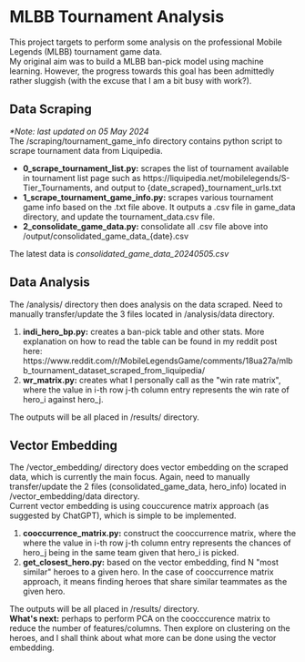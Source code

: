 # MLBB Tournament Analysis 
This project targets to perform some analysis on the professional Mobile Legends (MLBB) tournament game data. <br>
My original aim was to build a MLBB ban-pick model using machine learning. However, the progress towards this goal has been admittedly rather sluggish (with the excuse that I am a bit busy with work?).

## Data Scraping 
<p>
  <i>*Note: last updated on 05 May 2024</i> <br>
  The /scraping/tournament_game_info directory contains python script to scrape tournament data from Liquipedia. <br>
  <ul>
    <li>
      <b>0_scrape_tournament_list.py:</b> scrapes the list of tournament available in tournament list page such as https://liquipedia.net/mobilelegends/S-Tier_Tournaments, and output to {date_scraped}_tournament_urls.txt
    </li>
    <li>
      <b>1_scrape_tournament_game_info.py:</b> scrapes various tournament game info based on the .txt file above. It outputs a .csv file in game_data directory, and update the tournament_data.csv file.
    </li>
    <li>
      <b>2_consolidate_game_data.py:</b> consolidate all .csv file above into /output/consolidated_game_data_{date}.csv
    </li>
  </ul>
  The latest data is <i>consolidated_game_data_20240505.csv</i>
</p>

## Data Analysis
<p>
  The /analysis/ directory then does analysis on the data scraped. Need to manually transfer/update the 3 files located in /analysis/data directory. <br>
  <ol>
    <li>
      <b>indi_hero_bp.py:</b> creates a ban-pick table and other stats. More explanation on how to read the table can be found in my reddit post here: 
      https://www.reddit.com/r/MobileLegendsGame/comments/18ua27a/mlbb_tournament_dataset_scraped_from_liquipedia/
    </li>
    <li>
      <b>wr_matrix.py:</b> creates what I personally call as the "win rate matrix", where the value in i-th row j-th column entry represents the win rate of hero_i against hero_j.
    </li>
  </ol>
  The outputs will be all placed in /results/ directory.
</p>

## Vector Embedding
<p>
  The /vector_embedding/ directory does vector embedding on the scraped data, which is currently the main focus. Again, need to manually transfer/update the 2 files (consolidated_game_data, hero_info) located in /vector_embedding/data directory.<br>
  Current vector embedding is using couccurence matrix approach (as suggested by ChatGPT), which is simple to be implemented.
  <ol>
    <li>
      <b>cooccurrence_matrix.py:</b> construct the cooccurrence matrix, where the where the value in i-th row j-th column entry represents the chances of hero_j being in the same team given that hero_i is picked.
    </li>
    <li>
      <b>get_closest_hero.py:</b> based on the vector embedding, find N "most similar" heroes to a given hero. In the case of cooccurrence matrix approach, it means finding heroes that share similar teammates as the given hero.
    </li>
  </ol>
  The outputs will be all placed in /results/ directory. <br>
  <b>What's next:</b> perhaps to perform PCA on the coocccurence matrix to reduce the number of features/columns. Then explore on clustering on the heroes, and I shall think about what more can be done using the vector embedding.
</p>
